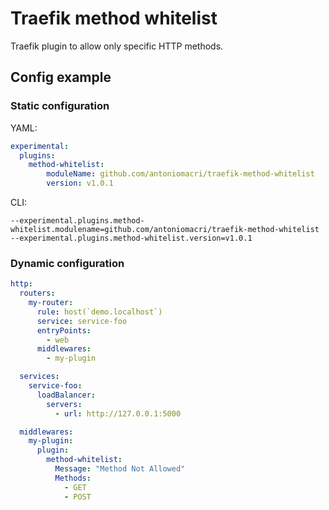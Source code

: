 # Traefik method whitelist

Traefik plugin to allow only specific HTTP methods.


## Config example

### Static configuration

YAML:
```yml
experimental:
  plugins:
    method-whitelist:
        moduleName: github.com/antoniomacri/traefik-method-whitelist
        version: v1.0.1
```

CLI:
```shell
--experimental.plugins.method-whitelist.modulename=github.com/antoniomacri/traefik-method-whitelist
--experimental.plugins.method-whitelist.version=v1.0.1
```

### Dynamic configuration

```yml
http:
  routers:
    my-router:
      rule: host(`demo.localhost`)
      service: service-foo
      entryPoints:
        - web
      middlewares:
        - my-plugin

  services:
    service-foo:
      loadBalancer:
        servers:
          - url: http://127.0.0.1:5000

  middlewares:
    my-plugin:
      plugin:
        method-whitelist:
          Message: "Method Not Allowed"
          Methods:
            - GET
            - POST
```
